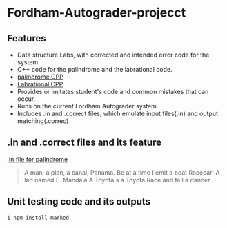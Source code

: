 # Fordham-Autograder-projecct

## Features

- Data structure Labs, with corrected and intended error code for the system.
- C++ code for the palindrome and the labrational code.
- [palindrome CPP](https://github.com/winsor-tse/Fordham-Autograder-projecct/blob/main/palindrone/Palindrome.cpp)
- [Labrational CPP](https://github.com/winsor-tse/Fordham-Autograder-projecct/blob/main/rationallab/Labrational_2.cpp)
- Provides or imitates student's code and common mistakes that can occur.
- Runs on the current Fordham Autograder system.
- Includes .in and .correct files, which emulate input files(.in) and output matching(.correc)

## .in and .correct files and its feature
  [.in file for palindrome](https://github.com/winsor-tse/Fordham-Autograder-projecct/blob/main/rationallab/Labrational_2.cpp)
  > A man, a plan, a canal, Panama.
  > Be at a time I emit a beat
  > Racecar'
  > A lad named E. Mandala
  > A Toyota's a Toyota
  > Race and tell a dancer
  
## Unit testing code and its outputs
`$ npm install marked`

